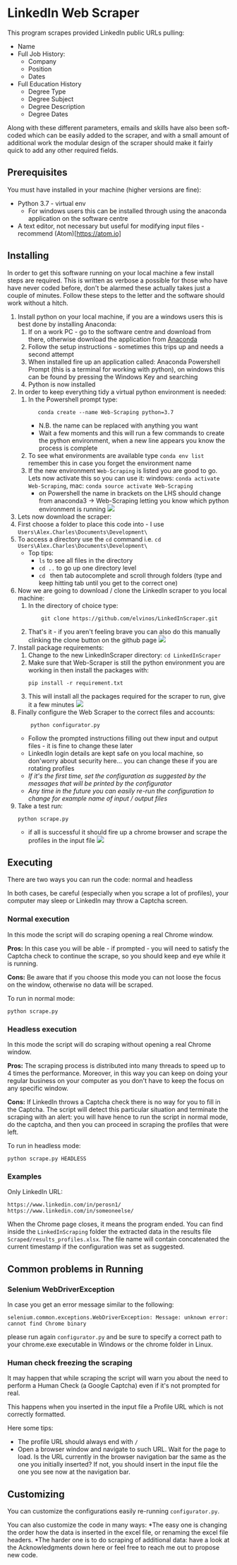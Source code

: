# LinkedIn Web Scraper 

This program scrapes provided LinkedIn public URLs pulling: 
- Name
- Full Job History:
    - Company
    - Position
    - Dates 
- Full Education History
    - Degree Type
    - Degree Subject
    - Degree Description
    - Degree Dates
    
Along with these different parameters, emails and skills have also been soft-coded which can be easily added to the
 scraper, and with a small amount of additional work the modular design of the scraper should make it fairly quick to add any other required fields.


## Prerequisites

You must have installed in your machine (higher versions are fine):
* Python 3.7 - virtual env
   * For windows users this can be installed through using the anaconda application on the software centre
* A text editor, not necessary but useful for modifying input files  - recommend (Atom)[https://atom.io]


## Installing

In order to get this software running on your local machine a few install steps are required. This is written as verbose 
a possible for those who have have never coded before, don't be alarmed these actually takes just a couple of minutes.
 Follow these steps to the letter and the software should work without a hitch. 

1. Install python on your local machine, if you are a windows users this is best done by installing Anaconda:
    1. If on a work PC - go to the software centre and download from there, otherwise download the application from [Anaconda](https://www.anaconda.com/products/individual)
    2. Follow the setup instructions - sometimes this trips up and needs a second attempt
    3. When installed fire up an application called: Anaconda Powershell Prompt (this is a terminal for working with python), on windows this can be found by pressing the Windows Key and searching
    4. Python is now installed
2. In order to keep everything tidy a virtual python environment is needed:
    1. In the Powershell prompt type:
         ```
            conda create --name Web-Scraping python=3.7
         ```
        - N.B. the name can be replaced with anything you want
        - Wait a few moments and this will run a few commands to create the python environment, when a new line appears you know the process is complete
    2. To see what environments are available type `conda env list` remember this in case you forget the environment name
    3. If the new environment `Web-Scraping` is listed you are good to go. Lets now activate this so you can use it: windows: `conda activate Web-Scraping`, mac: `conda source activate Web-Scraping`
        - on Powershell the name in brackets on the LHS should change from anaconda3 -> Web-Scraping letting you know which python environment is running
    ![](GIFs/install.gif)
3. Lets now download the scraper:
 1. First choose a folder to place this code into - I use `Users\Alex.Charles\Documents\Development\`
 2. To access a directory use the `cd` command i.e. `cd  Users\Alex.Charles\Documents\Development\` 
    - Top tips:
        - `ls` to see all files in the directory
        - `cd ..` to go up one directory level
        - `cd ` then tab autocomplete and scroll through folders (type and keep hitting tab until you get to the correct one)
 3. Now we are going to download / clone the LinkedIn scraper to you local machine:
    1. In the directory of choice type: 
        ```
            git clone https://github.com/elvinos/LinkedInScraper.git
        ```
    2. That's it - if you aren't feeling brave you can also do this manually clinking the clone button on the github page
 ![](GIFs/git-clone.gif)
 4. Install package requirements:
    1. Change to the new LinkedInScraper directory:
    `cd LinkedInScraper`
    2. Make sure that Web-Scraper is still the python environment you are working in then install the packages with:
        ```
        pip install -r requirement.txt
        ```
    3. This will install all the packages required for the scraper to run, give it a few minutes
    ![](GIFs/pipinstall.gif)
 4. Finally configure the Web Scraper to the correct files and accounts:
    ```
        python configurator.py
    ```
    -  Follow the prompted instructions filling out thew input and output files - it is fine to change these later
    - LinkedIn login details are kept safe on you local machine, so don'worry about security here... you can change these if you are rotating profiles
    - *If it's the first time, set the configuration as suggested by the messages that will be printed by the configurator*
    - *Any time in the future you can easily re-run the configuration to change for example name of input / output files*
 5. Take a test run:
    ```
    python scrape.py 
    ```
    - if all is successful it should fire up a chrome browser and scrape the profiles in the input file
    ![](GIFs/scrape.gif)

## Executing

There are two ways you can run the code: normal and headless

In both cases, be careful (especially when you scrape a lot of profiles), your computer may sleep or LinkedIn may throw a Captcha screen.

### Normal execution
In this mode the script will do scraping opening a real Chrome window.

**Pros:** In this case you will be able - if prompted - you will need to satisfy the Captcha check to continue the scrape, so you should keep and eye while it is running.

**Cons:** Be aware that if you choose this mode you can not loose the focus on the window, otherwise no data will be scraped.

To run in normal mode:
```
python scrape.py
```

### Headless execution
In this mode the script will do scraping without opening a real Chrome window.

**Pros:** The scraping process is distributed into many threads to speed up to 4 times the performance. Moreover, in this way you can keep on doing your regular business on your computer as you don't have to keep the focus on any specific window.

**Cons:** If LinkedIn throws a Captcha check there is no way for you to fill in the Captcha. The script will detect this particular situation and terminate the scraping with an alert: you will have hence to run the script in normal mode, do the captcha, and then you can proceed in scraping the profiles that were left.

To run in headless mode:
```
python scrape.py HEADLESS
```

### Examples

Only LinkedIn URL:
```
https://www.linkedin.com/in/perosn1/
https://www.linkedin.com/in/someoneelse/
```

When the Chrome page closes, it means the program ended.
You can find inside the `LinkedInScraping` folder the extracted data in the results file `Scraped/results_profiles.xlsx`.
The file name will contain concatenated the current timestamp if the configuration was set as suggested.


## Common problems in Running

### Selenium WebDriverException
In case you get an error message similar to the following:
```
selenium.common.exceptions.WebDriverException: Message: unknown error: cannot find Chrome binary
```
please run again `configurator.py` and be sure to specify a correct path to your chrome.exe executable in Windows or the chrome folder in Linux.

### Human check freezing the scraping
It may happen that while scraping the script will warn you about the need to perform a Human Check (a Google Captcha) even if it's not prompted for real.

This happens when you inserted in the input file a Profile URL which is not correctly formatted.

Here some tips:
* The profile URL should always end with `/`
* Open a browser window and navigate to such URL. Wait for the page to load. Is the URL currently in the browser navigation bar the same as the one you initially inserted? If not, you should insert in the input file the one you see now at the navigation bar.

## Customizing

You can customize the configurations easily re-running `configurator.py`.

You can also customize the code in many ways:
*The easy one is changing the order how the data is inserted in the excel file, or renaming the excel file headers.
*The harder one is to do scraping of additional data: have a look at the Acknowledgments down here or feel free to reach me out to propose new code.